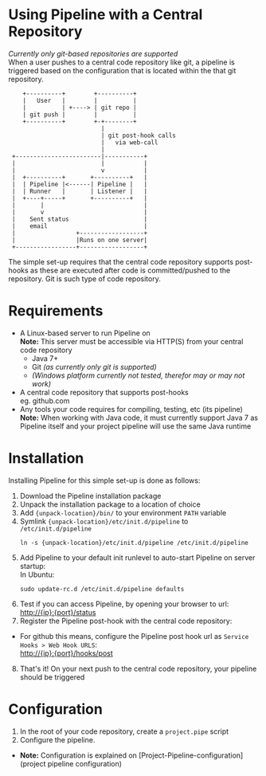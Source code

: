 Using Pipeline with a Central Repository
===============
_Currently only git-based repositories are supported_  
When a user pushes to a central code repository like git, a pipeline is triggered based on the configuration that is located within the that git repository.

```
    +----------+        +----------+
    |   User   |        |          |
    |          | +----> | git repo |
    | git push |        |          |
    +----------+        +-+--------+
                          |
                          | git post-hook calls
                          |   via web-call
                          |
 +------------------------|-----------+
 |                        |           |
 |                        v           |
 |  +----------+       +----------+   |
 |  | Pipeline |<------| Pipeline |   |
 |  | Runner   |       | Listener |   |
 |  +----+-----+       +----------+   |
 |       |                            |
 |       v                            |
 |    Sent status                     |
 |    email                           |
 |                 +------------------+
 |                 |Runs on one server|
 +-----------------+------------------+
```
The simple set-up requires that the central code repository supports post-hooks as these are executed after code is committed/pushed to the repository. Git is such type of code repository.

Requirements
============
- A Linux-based server to run Pipeline on  
  **Note:** This server must be accessible via HTTP(S) from your central code repository
  - Java 7+
  - Git _(as currently only git is supported)_
  - _(Windows platform currently not tested, therefor may or may not work)_
- A central code repository that supports post-hooks  
  eg. github.com
- Any tools your code requires for compiling, testing, etc (its pipeline)  
  **Note:** When working with Java code, it must currently support Java 7 as Pipeline itself and your project pipeline will use the same Java runtime

Installation
============
Installing Pipeline for this simple set-up is done as follows:

1. Download the Pipeline installation package
2. Unpack the installation package to a location of choice
3. Add `{unpack-location}/bin/` to your environment `PATH` variable
4. Symlink `{unpack-location}/etc/init.d/pipeline` to `/etc/init.d/pipeline`  
    ```
    ln -s {unpack-location}/etc/init.d/pipeline /etc/init.d/pipeline
    ```
5. Add Pipeline to your default init runlevel to auto-start Pipeline on server startup:  
    In Ubuntu:
    ```
    sudo update-rc.d /etc/init.d/pipeline defaults
    ```
6. Test if you can access Pipeline, by opening your browser to url:  
    [http://{ip}:{port}/status](http://{ip}:{port}/status)
7. Register the Pipeline post-hook with the central code repository:
  - For github this means, configure the Pipeline post hook url as `Service Hooks > Web Hook URLS`:  
        [http://{ip}:{port}/hooks/post](http://{ip}:{port}/hooks/post)
8. That's it! On your next push to the central code repository, your pipeline should be triggered

Configuration
=============
1. In the root of your code repository, create a `project.pipe` script
2. Configure the pipeline. 
- **Note:** Configuration is explained on [Project-Pipeline-configuration](project pipeline configuration)